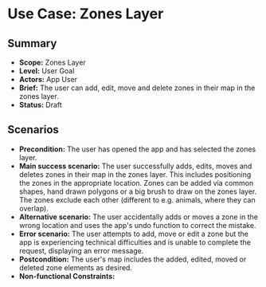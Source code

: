 # Use Case: Zones Layer

## Summary

- **Scope:** Zones Layer
- **Level:** User Goal
- **Actors:** App User
- **Brief:** The user can add, edit, move and delete zones in their map in the zones layer.
- **Status:** Draft

## Scenarios

- **Precondition:**
  The user has opened the app and has selected the zones layer.
- **Main success scenario:**
  The user successfully adds, edits, moves and deletes zones in their map in the zones layer.
  This includes positioning the zones in the appropriate location.
  Zones can be added via common shapes, hand drawn polygons or a big brush to draw on the zones layer.
  The zones exclude each other (different to e.g. animals, where they can overlap).
- **Alternative scenario:**
  The user accidentally adds or moves a zone in the wrong location and uses the app's undo function to correct the mistake.
- **Error scenario:**
  The user attempts to add, move or edit a zone but the app is experiencing technical difficulties and is unable to complete the request, displaying an error message.
- **Postcondition:**
  The user's map includes the added, edited, moved or deleted zone elements as desired.
- **Non-functional Constraints:**
